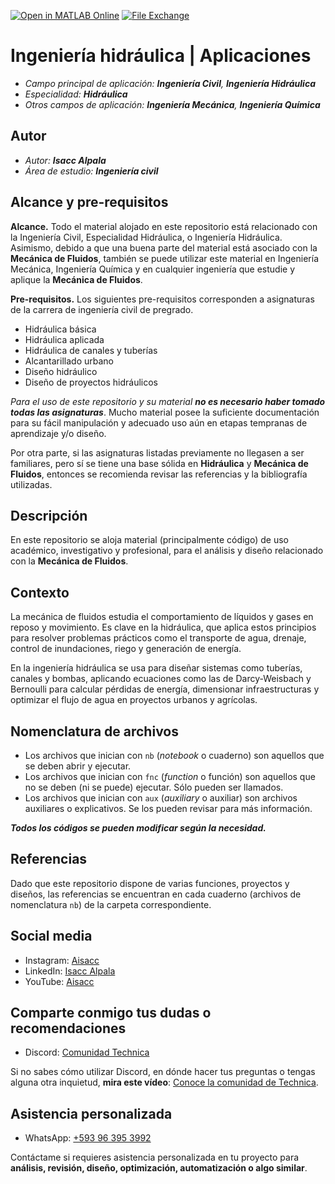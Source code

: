 [![Open in MATLAB Online](https://www.mathworks.com/images/responsive/global/open-in-matlab-online.svg)](https://matlab.mathworks.com/open/github/v1?repo=aisacc/Aplicacion-Hidraulica) [![File Exchange](https://www.mathworks.com/matlabcentral/images/matlab-file-exchange.svg)](https://www.mathworks.com/matlabcentral/fileexchange/173760-aplicacion-hidraulica)

# Ingeniería hidráulica | Aplicaciones
- *Campo principal de aplicación: **Ingeniería Civil**, **Ingeniería Hidráulica***
- *Especialidad: **Hidráulica***
- *Otros campos de aplicación: **Ingeniería Mecánica**, **Ingeniería Química***

## Autor
- *Autor: **Isacc Alpala***
- *Área de estudio: **Ingeniería civil***

## Alcance y pre-requisitos
**Alcance.** Todo el material alojado en este repositorio está relacionado con la Ingeniería Civil, Especialidad Hidráulica, o Ingeniería Hidráulica. Asimismo, debido a que una buena parte del material está asociado con la **Mecánica de Fluidos**, también se puede utilizar este material en Ingeniería Mecánica, Ingeniería Química y en cualquier ingeniería que estudie y aplique la **Mecánica de Fluidos**.

**Pre-requisitos.** Los siguientes pre-requisitos corresponden a asignaturas de la carrera de ingeniería civil de pregrado.
- Hidráulica básica
- Hidráulica aplicada
- Hidráulica de canales y tuberías
- Alcantarillado urbano
- Diseño hidráulico
- Diseño de proyectos hidráulicos

*Para el uso de este repositorio y su material **no es necesario haber tomado todas las asignaturas***. Mucho material posee la suficiente documentación para su fácil manipulación y adecuado uso aún en etapas tempranas de aprendizaje y/o diseño.

Por otra parte, si las asignaturas listadas previamente no llegasen a ser familiares, pero sí se tiene una base sólida en **Hidráulica** y **Mecánica de Fluidos**, entonces se recomienda revisar las referencias y la bibliografía utilizadas. 

## Descripción
En este repositorio se aloja material (principalmente código) de uso académico, investigativo y profesional, para el análisis y diseño relacionado con la **Mecánica de Fluidos**.

## Contexto
La mecánica de fluidos estudia el comportamiento de líquidos y gases en reposo y movimiento. Es clave en la hidráulica, que aplica estos principios para resolver problemas prácticos como el transporte de agua, drenaje, control de inundaciones, riego y generación de energía.

En la ingeniería hidráulica se usa para diseñar sistemas como tuberías, canales y bombas, aplicando ecuaciones como las de Darcy-Weisbach y Bernoulli para calcular pérdidas de energía, dimensionar infraestructuras y optimizar el flujo de agua en proyectos urbanos y agrícolas.

## Nomenclatura de archivos
* Los archivos que inician con `nb` (_notebook_ o cuaderno) son aquellos que se deben abrir y ejecutar.
* Los archivos que inician con `fnc` (_function_ o función) son aquellos que no se deben (ni se puede) ejecutar. Sólo pueden ser llamados.
* Los archivos que inician con `aux` (_auxiliary_ o auxiliar) son archivos auxiliares o explicativos. Se los pueden revisar para más información.

 _**Todos los códigos se pueden modificar según la necesidad.**_ 

## Referencias
Dado que este repositorio dispone de varias funciones, proyectos y diseños, las referencias se encuentran en cada cuaderno (archivos de nomenclatura `nb`) de la carpeta correspondiente.

## Social media
- Instagram: [Aisacc](https://www.instagram.com/aisacc.me/)
- LinkedIn: [Isacc Alpala](https://www.linkedin.com/in/isaccalpala/)
- YouTube: [Aisacc](https://www.youtube.com/@aisacc-me/)

## Comparte conmigo tus dudas o recomendaciones
- Discord: [Comunidad Technica](https://discord.com/invite/V6MedeXDkA)

Si no sabes cómo utilizar Discord, en dónde hacer tus preguntas o tengas alguna otra inquietud, **mira este vídeo**: [Conoce la comunidad de Technica](www.youtube.com).

## Asistencia personalizada
- WhatsApp: [+593 96 395 3992](https://wa.me/593963953992)

Contáctame si requieres asistencia personalizada en tu proyecto para **análisis, revisión, diseño, optimización, automatización o algo similar**.
